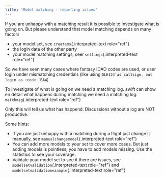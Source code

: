 ```yaml
---
title: 'Model matching - reporting issues'
---
```


If you are unhappy with a matching result it is possible to investigate
what is going on. But please understand that model matching depends on
many factors

-   your model set, see `createms`{.interpreted-text role="ref"}
-   the login data of the other party
-   your model matching settings, seer `settings`{.interpreted-text
    role="ref"}

So we have seen many cases where fantasy ICAO codes are used, or user
login under mismatching credentials (like using
`` DLH123`as callsign, but login as :code:`BAW ``)

To investigate of what is going on we need a matching log. swift can
show en detail what happens during matching we need a matching log:
`matchmsg`{.interpreted-text role="ref"}

Only this will tell us what has happend. Discussions without a log are
NOT productive.

Some hints:

-   If you are just unhappy with a matching during a flight just change
    it manually, see `manualchangemodel`{.interpreted-text role="ref"}
-   You can add more models to your set to cover more cases. But just
    adding models is pointless, you have to add models missing. Use the
    statistics to see your coverage.
-   Validate your model set to see if there are issues, see
    `modelsetvalidation`{.interpreted-text role="ref"} and
    `modelsetvalidationexample`{.interpreted-text role="ref"}
